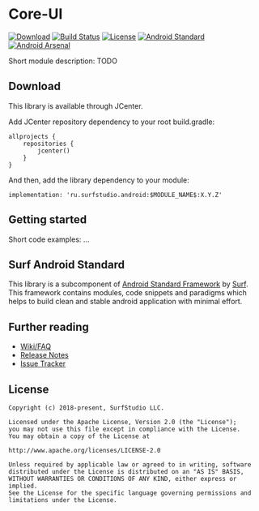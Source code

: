 # Core-UI

[![Download][build_version_icon]][build_version_link] 
[![Build Status][build_status_icon]][build_status_link] 
[![License][license_icon]][license_link] 
[![Android Standard][android_standard_icon]][android_standard_link]
[![Android Arsenal][android_arsenal_icon]][android_arsenal_link]

Short module description: TODO

## Download
This library is available through JCenter. 

Add JCenter repository dependency to your root build.gradle: 

```
allprojects {
    repositories {
        jcenter()
    }
}
```

And then, add the library dependency to your module: 
```
implementation: 'ru.surfstudio.android:$MODULE_NAME$:X.Y.Z'
``` 

## Getting started

Short code examples: ...

## Surf Android Standard

This library is a subсomponent of [Android Standard Framework][android_standard_link] by [Surf]. This framework contains modules, code snippets and paradigms which helps to build clean and stable android application with minimal effort.

## Further reading

 * [Wiki/FAQ][wiki_link]
 * [Release Notes][release_notes]
 * [Issue Tracker][issue_tracker]

## License
```  
Copyright (c) 2018-present, SurfStudio LLC.

Licensed under the Apache License, Version 2.0 (the "License");
you may not use this file except in compliance with the License.
You may obtain a copy of the License at

http://www.apache.org/licenses/LICENSE-2.0

Unless required by applicable law or agreed to in writing, software
distributed under the License is distributed on an "AS IS" BASIS,
WITHOUT WARRANTIES OR CONDITIONS OF ANY KIND, either express or implied.
See the License for the specific language governing permissions and
limitations under the License.
```

[build_version_link]: https://bintray.com/surf/maven/core-ui/_latestVersion
[build_version_icon]: https://img.shields.io/bintray/v/surf/maven/core-ui?label=JCenter
[build_status_link]: https://jenkins.surfstudio.ru/view/Projects/view/Android_Standard/job/Android_Standard_Component_Mirroring_Job/
[build_status_icon]: https://jenkins.surfstudio.ru/buildStatus/icon?job=Android_Standard_Component_Mirroring_Job
[license_link]: http://www.apache.org/licenses/LICENSE-2.0
[license_icon]: https://img.shields.io/badge/license-Apache%202-blue
[wiki_link]: $WIKI_LINK$
[release_notes]: /$MODULE_NAME$/RELEASE_NOTES.md
[issue_tracker]: $ISSUE_TRACKER$

[android_standard_icon]: https://img.shields.io/badge/Android%20Standard-Repo-brightgreen 
[android_standard_link]: https://github.com/surfstudio/SurfAndroidStandard
[surf]: https://surfstudio.ru/

[android_arsenal_link]: https://android-arsenal.com/details/1/7290
[comment]: # (В следующих версиях нужно заменить ссылку на иконку реального статуса)
[android_arsenal_icon]: https://img.shields.io/badge/Android%20Arsenal-SurfAndroidStandard-green.svg?style=flat
